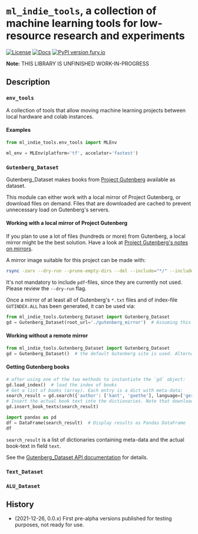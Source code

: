 # `ml_indie_tools`, a collection of machine learning tools for low-resource research and experiments

[![License](http://img.shields.io/badge/license-MIT-brightgreen.svg?style=flat)](LICENSE)
[![Docs](https://img.shields.io/badge/docs-stable-blue.svg)](https://domschl.github.io/ml-indie-tools/index.html)
[![PyPI version fury.io](https://badge.fury.io/py/ml-indie-tools.svg)](https://pypi.python.org/pypi/ml-indie-tools/)

**Note:** THIS LIBRARY IS UNFINISHED WORK-IN-PROGRESS

## Description


### `env_tools`

A collection of tools that allow moving machine learning projects between local hardware and colab instances.

#### Examples

```python
from ml_indie_tools.env_tools import MLEnv

ml_env = MLEnv(platform='tf', accelator='fastest')
```

### `Gutenberg_Dataset`

Gutenberg_Dataset makes books from [Project Gutenberg](https://www.gutenberg.org) available as dataset.

This module can either work with a local mirror of Project Gutenberg, or download files on demand.
Files that are downloaded are cached to prevent unnecessary load on Gutenberg's servers.

#### Working with a local mirror of Project Gutenberg

If you plan to use a lot of files (hundreds or more) from Gutenberg, a local mirror might be the best
solution. Have a look at [Project Gutenberg's notes on mirrors](https://www.gutenberg.org/help/mirroring.html).

A mirror image suitable for this project can be made with:

```bash
rsync -zarv --dry-run --prune-empty-dirs --del --include="*/" --include='*.'{txt,pdf,ALL} --exclude="*" aleph.gutenberg.org::gutenberg ./gutenberg_mirror
```

It's not mandatory to include `pdf`-files, since they are currently not used. Please review the `--dry-run` flag.

Once a mirror of at least all of Gutenberg's `*.txt` files and of index-file `GUTINDEX.ALL` has been generated, it can be used via:

```python
from ml_indie_tools.Gutenberg_Dataset import Gutenberg_Dataset
gd = Gutenberg_Dataset(root_url='./gutenberg_mirror')  # Assuming this is the file-path to the mirror image
```

#### Working without a remote mirror

```python
from ml_indie_tools.Gutenberg_Dataset import Gutenberg_Dataset
gd = Gutenberg_Dataset()  # the default Gutenberg site is used. Alternative specify a specific mirror with `root_url=http://...`.
```

#### Getting Gutenberg books

```python
# after using one of the two methods to instantiate the `gd` object:
gd.load_index()  # load the index of books
# Get a list of books (array). Each entry is a dict with meta-data:
search_result = gd.search({'author': ['kant', 'goethe'], language=['german', 'english']})
# Insert the actual book text into the dictionaries. Note that download count is [limited](https://domschl.github.io/ml-indie-tools/_build/html/index.html#Gutenberg_Dataset.Gutenberg_Dataset.insert_book_texts) if using a remote server.
gd.insert_book_texts(search_result)

import pandas as pd
df = DataFrame(search_result)  # Display results as Pandas DataFrame
df 
```

`search_result` is a list of dictionaries containing meta-data and the actual book-text in field `text`.

See the [Gutenberg_Dataset API documentation](https://domschl.github.io/ml-indie-tools/_build/html/index.html#module-Gutenberg_Dataset) for details.

### `Text_Dataset`

### `ALU_Dataset`

## History

* (2021-12-26, 0.0.x) First pre-alpha versions published for testing purposes, not ready for use.


